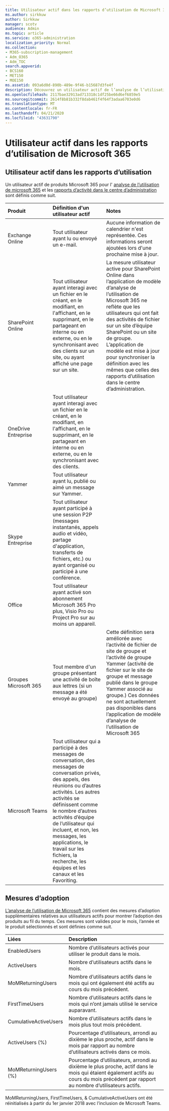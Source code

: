 ```yaml
---
title: Utilisateur actif dans les rapports d’utilisation de Microsoft 365
ms.author: sirkkuw
author: Sirkkuw
manager: scotv
audience: Admin
ms.topic: article
ms.service: o365-administration
localization_priority: Normal
ms.collection:
- M365-subscription-management
- Adm_O365
- Adm_TOC
search.appverid:
- BCS160
- MET150
- MOE150
ms.assetid: 093a6d0d-890b-489e-9f46-b15687d3fe4f
description: Découvrez un utilisateur actif de l’analyse de l’utilisation, des rapports d’activité et des mesures d’adoption de Microsoft 365.
ms.openlocfilehash: 2117bae32913ad713318c1df25be66d6ef6859e5
ms.sourcegitcommit: 2614f8b81b332f8dab461f4f64f3adaa6703e0d6
ms.translationtype: MT
ms.contentlocale: fr-FR
ms.lasthandoff: 04/21/2020
ms.locfileid: "43631790"
---
```

# <a name="active-user-in-microsoft-365-usage-reports"></a>Utilisateur actif dans les rapports d’utilisation de Microsoft 365

## <a name="active-user-in-usage-reports"></a>Utilisateur actif dans les rapports d’utilisation

Un utilisateur actif de produits Microsoft 365 pour l' [analyse de l’utilisation de microsoft 365](usage-analytics.md) et les [rapports d’activité dans le centre d’administration](../activity-reports/activity-reports.md) sont définis comme suit. 
  
|**Produit**|**Définition d'un utilisateur actif**|**Notes**|
|:-----|:-----|:-----|
|Exchange Online  <br/> |Tout utilisateur ayant lu ou envoyé un e-mail.  <br/> |Aucune information de calendrier n'est représentée. Ces informations seront ajoutées lors d'une prochaine mise à jour.  <br/> |
|SharePoint Online  <br/> |Tout utilisateur ayant interagi avec un fichier en le créant, en le modifiant, en l'affichant, en le supprimant, en le partageant en interne ou en externe, ou en le synchronisant avec des clients sur un site, ou ayant affiché une page sur un site.  <br/> |La mesure utilisateur active pour SharePoint Online dans l’application de modèle d’analyse de l’utilisation de Microsoft 365 ne reflète que les utilisateurs qui ont fait des activités de fichier sur un site d’équipe SharePoint ou un site de groupe. L’application de modèle est mise à jour pour synchroniser la définition avec les mêmes que celles des rapports d’utilisation dans le centre d’administration.  <br/> |
|OneDrive Entreprise  <br/> |Tout utilisateur ayant interagi avec un fichier en le créant, en le modifiant, en l'affichant, en le supprimant, en le partageant en interne ou en externe, ou en le synchronisant avec des clients.  <br/> ||
|Yammer  <br/> |Tout utilisateur ayant lu, publié ou aimé un message sur Yammer.  <br/> ||
|Skype Entreprise  <br/> |Tout utilisateur ayant participé à une session P2P (messages instantanés, appels audio et vidéo, partage d'application, transferts de fichiers, etc.) ou ayant organisé ou participé à une conférence.  <br/> ||
|Office  <br/> |Tout utilisateur ayant activé son abonnement Microsoft 365 Pro plus, Visio Pro ou Project Pro sur au moins un appareil.  <br/> ||
|Groupes Microsoft 365  <br/> |Tout membre d'un groupe présentant une activité de boîte aux lettres (si un message a été envoyé au groupe)  <br/> |Cette définition sera améliorée avec l’activité de fichier de site de groupe et l’activité de groupe Yammer (activité de fichier sur le site de groupe et message publié dans le groupe Yammer associé au groupe.) Ces données ne sont actuellement pas disponibles dans l’application de modèle d’analyse de l’utilisation de Microsoft 365  <br/> |
|Microsoft Teams  <br/> |Tout utilisateur qui a participé à des messages de conversation, des messages de conversation privés, des appels, des réunions ou d’autres activités. Les autres activités se définissent comme le nombre d’autres activités d’équipe de l’utilisateur qui incluent, et non, les messages, les applications, le travail sur les fichiers, la recherche, les équipes et les canaux et les Favoriting.  <br/> ||
   
## <a name="adoption-metrics"></a>Mesures d’adoption

[L’analyse de l’utilisation de Microsoft 365](usage-analytics.md) contient des mesures d’adoption supplémentaires relatives aux utilisateurs actifs pour montrer l’adoption des produits au fil du temps. Ces mesures sont valides pour le mois, l’année et le produit sélectionnés et sont définies comme suit. 
  
|**Liées**|**Description**|
|:-----|:-----|
|EnabledUsers  <br/> |Nombre d’utilisateurs activés pour utiliser le produit dans le mois.  <br/> |
|ActiveUsers  <br/> |Nombre d’utilisateurs actifs dans le mois.  <br/> |
|MoMReturningUsers  <br/> |Nombre d’utilisateurs actifs dans le mois qui ont également été actifs au cours du mois précédent.  <br/> |
|FirstTimeUsers  <br/> |Nombre d’utilisateurs actifs dans le mois qui n’ont jamais utilisé le service auparavant.  <br/> |
|CumulativeActiveUsers  <br/> |Nombre d’utilisateurs actifs dans le mois plus tout mois précédent.  <br/> |
|ActiveUsers (%)  <br/> |Pourcentage d’utilisateurs, arrondi au dixième le plus proche, actif dans le mois par rapport au nombre d’utilisateurs activés dans ce mois.  <br/> |
|MoMReturningUsers (%)  <br/> |Pourcentage d’utilisateurs, arrondi au dixième le plus proche, actif dans le mois qui étaient également actifs au cours du mois précédent par rapport au nombre d’utilisateurs actifs.  <br/> |
   
MoMReturningUsers, FirstTimeUsers, &amp; CumulativeActiveUsers ont été réinitialisés à partir du 1er janvier 2018 avec l’inclusion de Microsoft Teams.
  
